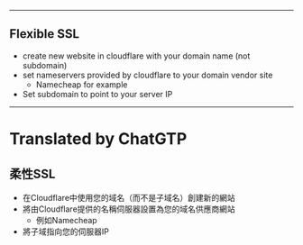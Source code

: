 <!--HugoNoteFlag-->

---

## Flexible SSL

* create new website in cloudflare with your domain name (not subdomain)
* set nameservers provided by cloudflare to your domain vendor site
  * Namecheap for example
* Set subdomain to point to your server IP



---

<!--HugoNoteZhFlag-->

# Translated by ChatGTP

## 柔性SSL

* 在Cloudflare中使用您的域名（而不是子域名）創建新的網站
* 將由Cloudflare提供的名稱伺服器設置為您的域名供應商網站
  * 例如Namecheap
* 將子域指向您的伺服器IP